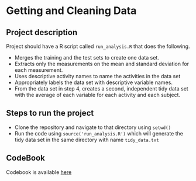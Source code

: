 # Getting and Cleaning Data

## Project description

Project should have a R script called ```run_analysis.R``` that does the following.

* Merges the training and the test sets to create one data set.
* Extracts only the measurements on the mean and standard deviation for each measurement.
* Uses descriptive activity names to name the activities in the data set
* Appropriately labels the data set with descriptive variable names.
* From the data set in step 4, creates a second, independent tidy data set with the average of each variable for each activity and each subject.

## Steps to run the project

* Clone the repository and navigate to that directory using ```setwd()```
* Run the code using ```source('run_analysis.R')``` which will generate the tidy data set in the same directory with name ```tidy_data.txt```

## CodeBook

Codebook is available [here](https://github.com/bhargavgolla/GettingAndCleaningData/blob/master/CodeBook.md)
